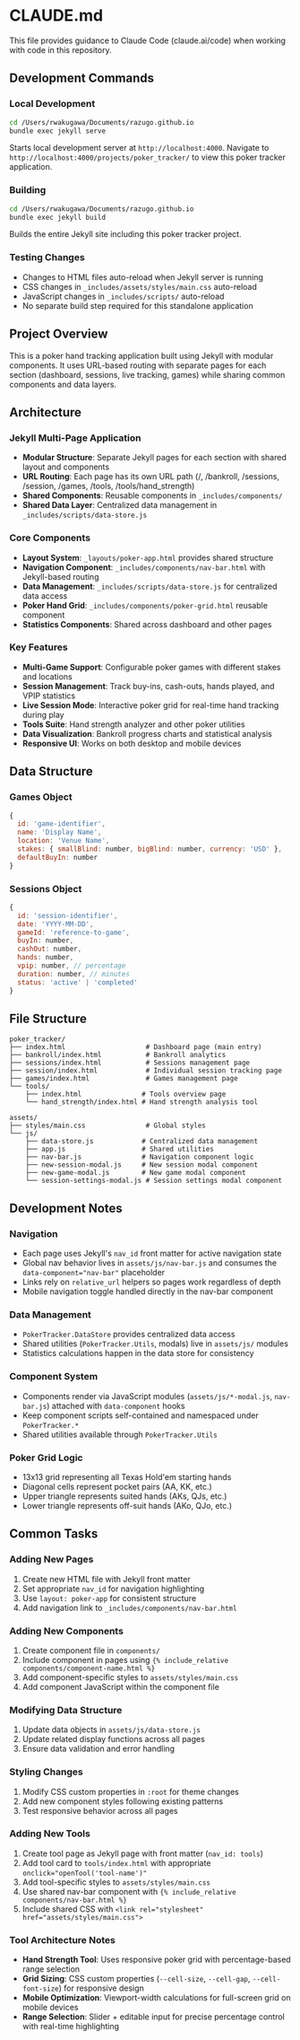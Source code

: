 # CLAUDE.md

This file provides guidance to Claude Code (claude.ai/code) when working with code in this repository.

## Development Commands

### Local Development
```bash
cd /Users/rwakugawa/Documents/razugo.github.io
bundle exec jekyll serve
```
Starts local development server at `http://localhost:4000`. Navigate to `http://localhost:4000/projects/poker_tracker/` to view this poker tracker application.

### Building
```bash
cd /Users/rwakugawa/Documents/razugo.github.io
bundle exec jekyll build
```
Builds the entire Jekyll site including this poker tracker project.

### Testing Changes
- Changes to HTML files auto-reload when Jekyll server is running
- CSS changes in `_includes/assets/styles/main.css` auto-reload
- JavaScript changes in `_includes/scripts/` auto-reload
- No separate build step required for this standalone application

## Project Overview

This is a poker hand tracking application built using Jekyll with modular components. It uses URL-based routing with separate pages for each section (dashboard, sessions, live tracking, games) while sharing common components and data layers.

## Architecture

### Jekyll Multi-Page Application
- **Modular Structure**: Separate Jekyll pages for each section with shared layout and components
- **URL Routing**: Each page has its own URL path (/, /bankroll, /sessions, /session, /games, /tools, /tools/hand_strength)
- **Shared Components**: Reusable components in `_includes/components/`
- **Shared Data Layer**: Centralized data management in `_includes/scripts/data-store.js`

### Core Components
- **Layout System**: `_layouts/poker-app.html` provides shared structure
- **Navigation Component**: `_includes/components/nav-bar.html` with Jekyll-based routing
- **Data Management**: `_includes/scripts/data-store.js` for centralized data access
- **Poker Hand Grid**: `_includes/components/poker-grid.html` reusable component
- **Statistics Components**: Shared across dashboard and other pages

### Key Features
- **Multi-Game Support**: Configurable poker games with different stakes and locations
- **Session Management**: Track buy-ins, cash-outs, hands played, and VPIP statistics
- **Live Session Mode**: Interactive poker grid for real-time hand tracking during play
- **Tools Suite**: Hand strength analyzer and other poker utilities
- **Data Visualization**: Bankroll progress charts and statistical analysis
- **Responsive UI**: Works on both desktop and mobile devices

## Data Structure

### Games Object
```javascript
{
  id: 'game-identifier',
  name: 'Display Name',
  location: 'Venue Name',
  stakes: { smallBlind: number, bigBlind: number, currency: 'USD' },
  defaultBuyIn: number
}
```

### Sessions Object
```javascript
{
  id: 'session-identifier',
  date: 'YYYY-MM-DD',
  gameId: 'reference-to-game',
  buyIn: number,
  cashOut: number,
  hands: number,
  vpip: number, // percentage
  duration: number, // minutes
  status: 'active' | 'completed'
}
```

## File Structure

```
poker_tracker/
├── index.html                    # Dashboard page (main entry)
├── bankroll/index.html           # Bankroll analytics
├── sessions/index.html           # Sessions management page
├── session/index.html            # Individual session tracking page
├── games/index.html              # Games management page
└── tools/
    ├── index.html               # Tools overview page
    └── hand_strength/index.html # Hand strength analysis tool

assets/
├── styles/main.css               # Global styles
└── js/
    ├── data-store.js            # Centralized data management
    ├── app.js                   # Shared utilities
    ├── nav-bar.js               # Navigation component logic
    ├── new-session-modal.js     # New session modal component
    ├── new-game-modal.js        # New game modal component
    └── session-settings-modal.js # Session settings modal component
```

## Development Notes

### Navigation
- Each page uses Jekyll's `nav_id` front matter for active navigation state
- Global nav behavior lives in `assets/js/nav-bar.js` and consumes the `data-component="nav-bar"` placeholder
- Links rely on `relative_url` helpers so pages work regardless of depth
- Mobile navigation toggle handled directly in the nav-bar component

### Data Management
- `PokerTracker.DataStore` provides centralized data access
- Shared utilities (`PokerTracker.Utils`, modals) live in `assets/js/` modules
- Statistics calculations happen in the data store for consistency

### Component System
- Components render via JavaScript modules (`assets/js/*-modal.js`, `nav-bar.js`) attached with `data-component` hooks
- Keep component scripts self-contained and namespaced under `PokerTracker.*`
- Shared utilities available through `PokerTracker.Utils`

### Poker Grid Logic
- 13x13 grid representing all Texas Hold'em starting hands
- Diagonal cells represent pocket pairs (AA, KK, etc.)
- Upper triangle represents suited hands (AKs, QJs, etc.)
- Lower triangle represents off-suit hands (AKo, QJo, etc.)

## Common Tasks

### Adding New Pages
1. Create new HTML file with Jekyll front matter
2. Set appropriate `nav_id` for navigation highlighting
3. Use `layout: poker-app` for consistent structure
4. Add navigation link to `_includes/components/nav-bar.html`

### Adding New Components
1. Create component file in `components/`
2. Include component in pages using `{% include_relative components/component-name.html %}`
3. Add component-specific styles to `assets/styles/main.css`
4. Add component JavaScript within the component file

### Modifying Data Structure
1. Update data objects in `assets/js/data-store.js`
2. Update related display functions across all pages
3. Ensure data validation and error handling

### Styling Changes
1. Modify CSS custom properties in `:root` for theme changes
2. Add new component styles following existing patterns
3. Test responsive behavior across all pages

### Adding New Tools
1. Create tool page as Jekyll page with front matter (`nav_id: tools`)
2. Add tool card to `tools/index.html` with appropriate `onclick="openTool('tool-name')"`
3. Add tool-specific styles to `assets/styles/main.css`
4. Use shared nav-bar component with `{% include_relative components/nav-bar.html %}`
5. Include shared CSS with `<link rel="stylesheet" href="assets/styles/main.css">`

### Tool Architecture Notes
- **Hand Strength Tool**: Uses responsive poker grid with percentage-based range selection
- **Grid Sizing**: CSS custom properties (`--cell-size`, `--cell-gap`, `--cell-font-size`) for responsive design
- **Mobile Optimization**: Viewport-width calculations for full-screen grid on mobile devices
- **Range Selection**: Slider + editable input for precise percentage control with real-time highlighting